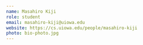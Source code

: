 ```yaml
---
name: Masahiro Kiji
role: student
email: masahiro-kiji@uiowa.edu
website: https://cs.uiowa.edu/people/masahiro-kiji
photo: bio-photo.jpg
---
```


<!--I like teaching Computer Science!-->
